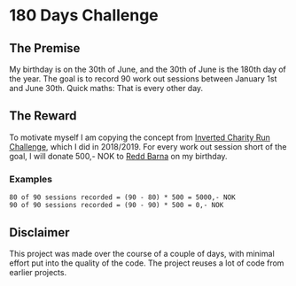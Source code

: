 # 180 Days Challenge

## The Premise

My birthday is on the 30th of June, and the 30th of June is the 180th day of the year. The goal is to record 90 work out sessions
between January 1st and June 30th. Quick maths: That is every other day.

## The Reward

To motivate myself I am copying the concept from [Inverted Charity Run Challenge](https://github.com/OptimusCrime/inverted-charity-run-challenge), which I did in 2018/2019.
For every work out session short of the goal, I will donate 500,- NOK to [Redd Barna](https://www.reddbarna.no/) on my birthday.

### Examples

```
80 of 90 sessions recorded = (90 - 80) * 500 = 5000,- NOK
90 of 90 sessions recorded = (90 - 90) * 500 = 0,- NOK
```

## Disclaimer

This project was made over the course of a couple of days, with minimal effort put into the quality of the code. The project
reuses a lot of code from earlier projects.
